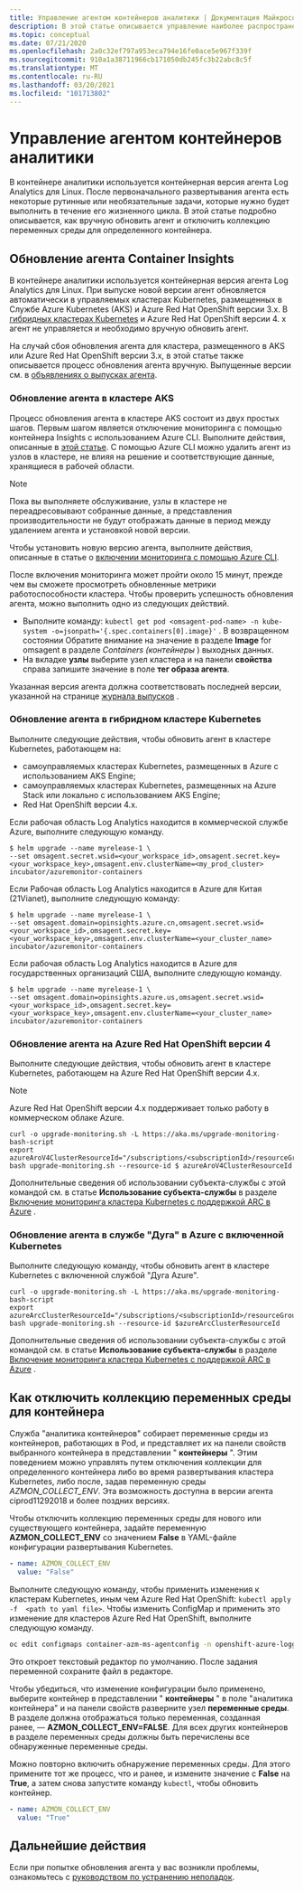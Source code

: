 ```yaml
---
title: Управление агентом контейнеров аналитики | Документация Майкрософт
description: В этой статье описывается управление наиболее распространенными задачами обслуживания с контейнерным Log Analytics агентом, используемым контейнерной аналитикой.
ms.topic: conceptual
ms.date: 07/21/2020
ms.openlocfilehash: 2a0c32ef797a953eca794e16fe0ace5e967f339f
ms.sourcegitcommit: 910a1a38711966cb171050db245fc3b22abc8c5f
ms.translationtype: MT
ms.contentlocale: ru-RU
ms.lasthandoff: 03/20/2021
ms.locfileid: "101713802"
---
```

# <a name="how-to-manage-the-container-insights-agent"></a>Управление агентом контейнеров аналитики

В контейнере аналитики используется контейнерная версия агента Log Analytics для Linux. После первоначального развертывания агента есть некоторые рутинные или необязательные задачи, которые нужно будет выполнить в течение его жизненного цикла. В этой статье подробно описывается, как вручную обновить агент и отключить коллекцию переменных среды для определенного контейнера. 

## <a name="how-to-upgrade-the-container-insights-agent"></a>Обновление агента Container Insights

В контейнере аналитики используется контейнерная версия агента Log Analytics для Linux. При выпуске новой версии агент обновляется автоматически в управляемых кластерах Kubernetes, размещенных в Службе Azure Kubernetes (AKS) и Azure Red Hat OpenShift версии 3.x. В [гибридных кластерах Kubernetes](container-insights-hybrid-setup.md) и Azure Red Hat OpenShift версии 4. x агент не управляется и необходимо вручную обновить агент.

На случай сбоя обновления агента для кластера, размещенного в AKS или Azure Red Hat OpenShift версии 3.x, в этой статье также описывается процесс обновления агента вручную. Выпущенные версии см. в [объявлениях о выпусках агента](https://github.com/microsoft/docker-provider/tree/ci_feature_prod).

### <a name="upgrade-agent-on-aks-cluster"></a>Обновление агента в кластере AKS

Процесс обновления агента в кластере AKS состоит из двух простых шагов. Первым шагом является отключение мониторинга с помощью контейнера Insights с использованием Azure CLI. Выполните действия, описанные в [этой статье](container-insights-optout.md?#azure-cli). С помощью Azure CLI можно удалить агент из узлов в кластере, не влияя на решение и соответствующие данные, хранящиеся в рабочей области. 

>[!NOTE]
>Пока вы выполняете обслуживание, узлы в кластере не переадресовывают собранные данные, а представления производительности не будут отображать данные в период между удалением агента и установкой новой версии. 
>

Чтобы установить новую версию агента, выполните действия, описанные в статье о [включении мониторинга с помощью Azure CLI](container-insights-enable-new-cluster.md#enable-using-azure-cli).  

После включения мониторинга может пройти около 15 минут, прежде чем вы сможете просмотреть обновленные метрики работоспособности кластера. Чтобы проверить успешность обновления агента, можно выполнить одно из следующих действий.

* Выполните команду: `kubectl get pod <omsagent-pod-name> -n kube-system -o=jsonpath='{.spec.containers[0].image}'` . В возвращенном состоянии Обратите внимание на значение в разделе **Image** for omsagent в разделе *Containers (контейнеры* ) выходных данных.
* На вкладке **узлы** выберите узел кластера и на панели **свойства** справа запишите значение в поле **тег образа агента**.

Указанная версия агента должна соответствовать последней версии, указанной на странице [журнала выпусков](https://github.com/microsoft/docker-provider/tree/ci_feature_prod) .

### <a name="upgrade-agent-on-hybrid-kubernetes-cluster"></a>Обновление агента в гибридном кластере Kubernetes

Выполните следующие действия, чтобы обновить агент в кластере Kubernetes, работающем на:

* самоуправляемых кластерах Kubernetes, размещенных в Azure с использованием AKS Engine;
* самоуправляемых кластерах Kubernetes, размещенных на Azure Stack или локально с использованием AKS Engine;
* Red Hat OpenShift версии 4.х.

Если рабочая область Log Analytics находится в коммерческой службе Azure, выполните следующую команду.

```console
$ helm upgrade --name myrelease-1 \
--set omsagent.secret.wsid=<your_workspace_id>,omsagent.secret.key=<your_workspace_key>,omsagent.env.clusterName=<my_prod_cluster> incubator/azuremonitor-containers
```

Если Рабочая область Log Analytics находится в Azure для Китая (21Vianet), выполните следующую команду:

```console
$ helm upgrade --name myrelease-1 \
--set omsagent.domain=opinsights.azure.cn,omsagent.secret.wsid=<your_workspace_id>,omsagent.secret.key=<your_workspace_key>,omsagent.env.clusterName=<your_cluster_name> incubator/azuremonitor-containers
```

Если рабочая область Log Analytics находится в Azure для государственных организаций США, выполните следующую команду.

```console
$ helm upgrade --name myrelease-1 \
--set omsagent.domain=opinsights.azure.us,omsagent.secret.wsid=<your_workspace_id>,omsagent.secret.key=<your_workspace_key>,omsagent.env.clusterName=<your_cluster_name> incubator/azuremonitor-containers
```

### <a name="upgrade-agent-on-azure-red-hat-openshift-v4"></a>Обновление агента на Azure Red Hat OpenShift версии 4

Выполните следующие действия, чтобы обновить агент в кластере Kubernetes, работающем на Azure Red Hat OpenShift версии 4.х. 

>[!NOTE]
>Azure Red Hat OpenShift версии 4.x поддерживает только работу в коммерческом облаке Azure.
>

```console
curl -o upgrade-monitoring.sh -L https://aka.ms/upgrade-monitoring-bash-script
export azureAroV4ClusterResourceId="/subscriptions/<subscriptionId>/resourceGroups/<resourceGroupName>/providers/Microsoft.RedHatOpenShift/OpenShiftClusters/<clusterName>"
bash upgrade-monitoring.sh --resource-id $ azureAroV4ClusterResourceId
```

Дополнительные сведения об использовании субъекта-службы с этой командой см. в статье **Использование субъекта-службы** в разделе [Включение мониторинга кластера Kubernetes с поддержкой ARC в Azure](container-insights-enable-arc-enabled-clusters.md#enable-using-bash-script) .

### <a name="upgrade-agent-on-azure-arc-enabled-kubernetes"></a>Обновление агента в службе "Дуга" в Azure с включенной Kubernetes

Выполните следующую команду, чтобы обновить агент в кластере Kubernetes с включенной службой "Дуга Azure".

```console
curl -o upgrade-monitoring.sh -L https://aka.ms/upgrade-monitoring-bash-script
export azureArcClusterResourceId="/subscriptions/<subscriptionId>/resourceGroups/<resourceGroupName>/providers/Microsoft.Kubernetes/connectedClusters/<clusterName>"
bash upgrade-monitoring.sh --resource-id $azureArcClusterResourceId
```

Дополнительные сведения об использовании субъекта-службы с этой командой см. в статье **Использование субъекта-службы** в разделе [Включение мониторинга кластера Kubernetes с поддержкой ARC в Azure](container-insights-enable-arc-enabled-clusters.md#enable-using-bash-script) .


## <a name="how-to-disable-environment-variable-collection-on-a-container"></a>Как отключить коллекцию переменных среды для контейнера

Служба "аналитика контейнеров" собирает переменные среды из контейнеров, работающих в Pod, и представляет их на панели свойств выбранного контейнера в представлении " **контейнеры** ". Этим поведением можно управлять путем отключения коллекции для определенного контейнера либо во время развертывания кластера Kubernetes, либо после, задав переменную среды *AZMON_COLLECT_ENV*. Эта возможность доступна в версии агента ciprod11292018 и более поздних версиях.  

Чтобы отключить коллекцию переменных среды для нового или существующего контейнера, задайте переменную **AZMON_COLLECT_ENV** со значением **False** в YAML-файле конфигурации развертывания Kubernetes. 

```yaml
- name: AZMON_COLLECT_ENV  
  value: "False"  
```

Выполните следующую команду, чтобы применить изменения к кластерам Kubernetes, иным чем Azure Red Hat OpenShift: `kubectl apply -f  <path to yaml file>`. Чтобы изменить ConfigMap и применить это изменение для кластеров Azure Red Hat OpenShift, выполните следующую команду.

```bash
oc edit configmaps container-azm-ms-agentconfig -n openshift-azure-logging
```

Это откроет текстовый редактор по умолчанию. После задания переменной сохраните файл в редакторе.

Чтобы убедиться, что изменение конфигурации было применено, выберите контейнер в представлении " **контейнеры** " в поле "аналитика контейнера" и на панели свойств разверните узел **переменные среды**.  В разделе должна отображаться только переменная, созданная ранее, — **AZMON_COLLECT_ENV=FALSE**. Для всех других контейнеров в разделе переменных среды должны быть перечислены все обнаруженные переменные среды.

Можно повторно включить обнаружение переменных среды. Для этого примените тот же процесс, что и ранее, и измените значение с **False** на **True**, а затем снова запустите команду `kubectl`, чтобы обновить контейнер.  

```yaml
- name: AZMON_COLLECT_ENV  
  value: "True"  
```  

## <a name="next-steps"></a>Дальнейшие действия

Если при попытке обновления агента у вас возникли проблемы, ознакомьтесь с [руководством по устранению неполадок](container-insights-troubleshoot.md).
